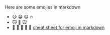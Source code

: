 Here are some emojies in markdown
- :smiley: :grin: :yum: :fire:
- :cat: :dog: :mouse:
- :curry: :bento: :sushi: :ramen: :rice_ball:
[cheat sheet for emoji in markdown](https://gist.github.com/rxaviers/7360908)
